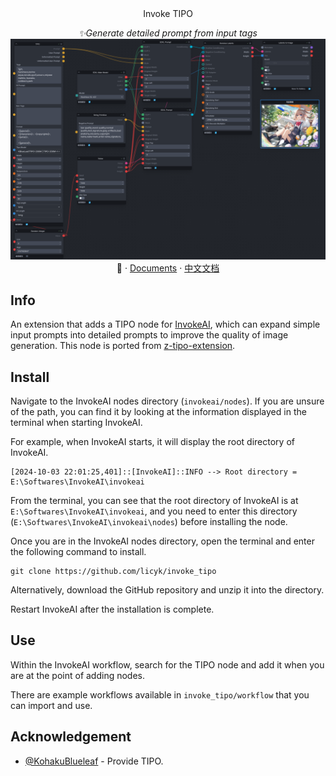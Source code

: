 <div align="center"

# Invoke TIPO

_✨Generate detailed prompt from input tags_
![preview](./assets/image_1.png)
📓 · [Documents](./README.md) · [中文文档](./README-zh.md)
</div>


## Info  
An extension that adds a TIPO node for [InvokeAI](https://github.com/invoke-ai/InvokeAI), which can expand simple input prompts into detailed prompts to improve the quality of image generation. This node is ported from [z-tipo-extension](https://github.com/KohakuBlueleaf/z-tipo-extension).


## Install
Navigate to the InvokeAI nodes directory (`invokeai/nodes`). If you are unsure of the path, you can find it by looking at the information displayed in the terminal when starting InvokeAI.

For example, when InvokeAI starts, it will display the root directory of InvokeAI.

```
[2024-10-03 22:01:25,401]::[InvokeAI]::INFO --> Root directory = E:\Softwares\InvokeAI\invokeai
```

From the terminal, you can see that the root directory of InvokeAI is at `E:\Softwares\InvokeAI\invokeai`, and you need to enter this directory (`E:\Softwares\InvokeAI\invokeai\nodes`) before installing the node.

Once you are in the InvokeAI nodes directory, open the terminal and enter the following command to install.

```
git clone https://github.com/licyk/invoke_tipo
```
 
Alternatively, download the GitHub repository and unzip it into the directory.

Restart InvokeAI after the installation is complete.


## Use
Within the InvokeAI workflow, search for the TIPO node and add it when you are at the point of adding nodes.

There are example workflows available in `invoke_tipo/workflow` that you can import and use.


## Acknowledgement
- [@KohakuBlueleaf](https://github.com/KohakuBlueleaf) - Provide TIPO.
